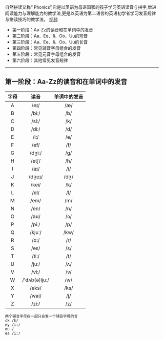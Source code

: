 自然拼读又称“ Phonics”,它是以英语为母语国家的孩子学习英语读音与拼字,增进阅读能力与理解能力的教学法,更是以英语为第二语言的英语初学者学习发音规律与拼读技巧的教学法。
[视频](https://www.bilibili.com/video/BV14G4y1X7Fv?p=9&vd_source=85d4842d82c2c768094923ec3806ecdd)

- 第一阶段：Aa-Zz的读音和在单词中的发音
- 第二阶段：Aa、Ee、Ii、Oo、Uu的短音
- 第三阶段：Aa、Ee、Ii、Oo、Uu的长音
- 第四阶段：常见辅音字母组合的发音
- 第五阶段：常见元音字母组合的发音
- 第六阶段：其他常见发音规律

---

## 第一阶段：Aa-Zz的读音和在单词中的发音
| 字母 | 读音 | 单词中的发音 |
| :-----: | :----: | :----: |
| A | /eɪ/ | /æ/ |
| B | /bi:/ | /b/ |
| C | /si:/ | /k/ |
| D | /di:/ | /d/ |
| E | /i:/ | /e/ |
| F | /ef/ | /f/ |
| G | /dʒiː/ | /g/ |
| H | /etʃ/ | /h/ |
| I | /aɪ/ | /i/ |
| J | /dʒeɪ/ | /dʒ/ |
| K | /kei/ | /k/ |
| L | /el/ | /l/ |
| M | /em/ | /m/ |
| N | /en/ | /n/ |
| O | /əʊ/ | /ɔ/ |
| P | /pi:/ | /p/ |
| Q | /kjuː/ | /kw/ |
| R | /ɑ:/ | /r/ |
| S | /es/ | /s/ |
| T | /ti:/ | /t/ |
| U | /juː/ | /ʌ/ |
| V | /vi:/ | /v/ |
| W | /'dʌb(ə)ljuː/ | /w/ |
| X | /eks/ | /ks/ |
| Y | /wai/ | /j/ |
| Z | /zi:/ | /z/|



    两个辅音字母在一起只会发一个辅音字母的音
    ck /k/
    ey /i:/
    ou /
    ea /i:/